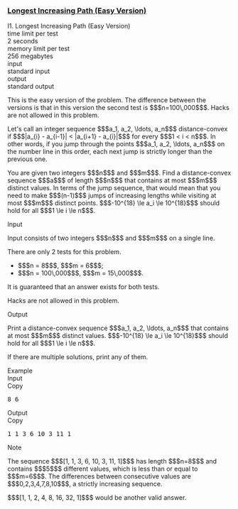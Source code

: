 <h3><a href="https://codeforces.com/contest/2147/problem/I1" target="_blank" rel="noopener noreferrer">Longest Increasing Path (Easy Version)</a></h3>

<div class="header"><div class="title">I1. Longest Increasing Path (Easy Version)</div><div class="time-limit"><div class="property-title">time limit per test</div>2 seconds</div><div class="memory-limit"><div class="property-title">memory limit per test</div>256 megabytes</div><div class="input-file input-standard"><div class="property-title">input</div>standard input</div><div class="output-file output-standard"><div class="property-title">output</div>standard output</div></div><div><p><span class="tex-font-style-bf">This is the easy version of the problem. The difference between the versions is that in this version the second test is $$$n=100\,000$$$. Hacks are not allowed in this problem.</span></p><p>Let's call an integer sequence $$$a_1, a_2, \ldots, a_n$$$ <span class="tex-font-style-it">distance-convex</span> if $$$|a_{i} - a_{i-1}| < |a_{i+1} - a_{i}|$$$ for every $$$1 < i < n$$$. In other words, if you jump through the points $$$a_1, a_2, \ldots, a_n$$$ on the number line in this order, each next jump is strictly longer than the previous one.</p><p>You are given two integers $$$n$$$ and $$$m$$$. Find a <span class="tex-font-style-it">distance-convex</span> sequence $$$a$$$ of length $$$n$$$ that contains <span class="tex-font-style-bf">at most $$$m$$$ distinct values</span>. In terms of the jump sequence, that would mean that you need to make $$$(n-1)$$$ jumps of increasing lengths while visiting at most $$$m$$$ distinct points. $$$-10^{18} \le a_i \le 10^{18}$$$ should hold for all $$$1 \le i \le n$$$.</p></div><div class="input-specification"><div class="section-title">Input</div><p>Input consists of two integers $$$n$$$ and $$$m$$$ on a single line.</p><p>There are only 2 tests for this problem.</p><ul> <li> $$$n = 8$$$, $$$m = 6$$$; </li><li> $$$n = 100\,000$$$, $$$m = 15\,000$$$. </li></ul> It is guaranteed that an answer exists for both tests.<p><span class="tex-font-style-bf">Hacks are not allowed in this problem.</span></p></div><div class="output-specification"><div class="section-title">Output</div><p>Print a distance-convex sequence $$$a_1, a_2, \ldots, a_n$$$ that contains at most $$$m$$$ distinct values. $$$-10^{18} \le a_i \le 10^{18}$$$ should hold for all $$$1 \le i \le n$$$.</p><p>If there are multiple solutions, print any of them.</p></div><div class="sample-tests"><div class="section-title">Example</div><div class="sample-test"><div class="input"><div class="title">Input<div title="Copy" data-clipboard-target="#id0006842281493937197" id="id007208612417360055" class="input-output-copier">Copy</div></div><pre id="id0006842281493937197"><div class="test-example-line test-example-line-even test-example-line-0">8 6</div></pre></div><div class="output"><div class="title">Output<div title="Copy" data-clipboard-target="#id0042470571664969525" id="id008052682998052595" class="input-output-copier">Copy</div></div><pre id="id0042470571664969525">1 1 3 6 10 3 11 1
</pre></div></div></div><div class="note"><div class="section-title">Note</div><p>The sequence $$$[1, 1, 3, 6, 10, 3, 11, 1]$$$ has length $$$n=8$$$ and contains $$$5$$$ different values, which is less than or equal to $$$m=6$$$. The differences between consecutive values are $$$0,2,3,4,7,8,10$$$, a strictly increasing sequence.</p><p>$$$[1, 1, 2, 4, 8, 16, 32, 1]$$$ would be another valid answer.</p></div>